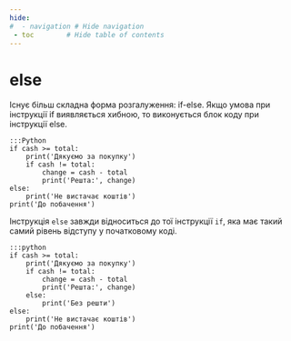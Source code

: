 ```yaml
---
hide:
#  - navigation # Hide navigation
 - toc        # Hide table of contents
---
```


# else
		
Існує більш складна форма розгалуження: 
if-else. 
Якщо умова при інструкції if виявляється хибною, 
то виконується блок коду при інструкції else. 

	:::Python
	if cash >= total:
		print('Дякуємо за покупку')
		if cash != total:
			change = cash - total
			print('Решта:', change)
	else:
		print('Не вистачає коштів')
	print('До побачення')

Інструкція `else` завжди відноситься до тої інструкції `if`, 
яка має такий самий рівень відступу у початковому коді.

	:::python
	if cash >= total:
		print('Дякуємо за покупку')
		if cash != total:
			change = cash - total
			print('Решта:', change)
		else:
			print('Без решти')
	else:
		print('Не вистачає коштів')
	print('До побачення')
	
